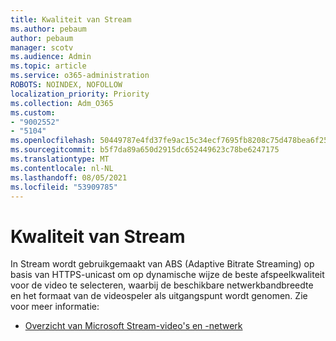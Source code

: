 ```yaml
---
title: Kwaliteit van Stream
ms.author: pebaum
author: pebaum
manager: scotv
ms.audience: Admin
ms.topic: article
ms.service: o365-administration
ROBOTS: NOINDEX, NOFOLLOW
localization_priority: Priority
ms.collection: Adm_O365
ms.custom:
- "9002552"
- "5104"
ms.openlocfilehash: 50449787e4fd37fe9ac15c34ecf7695fb8208c75d478bea6f25af3787063083b
ms.sourcegitcommit: b5f7da89a650d2915dc652449623c78be6247175
ms.translationtype: MT
ms.contentlocale: nl-NL
ms.lasthandoff: 08/05/2021
ms.locfileid: "53909785"
---
```

# <a name="stream-quality"></a>Kwaliteit van Stream

In Stream wordt gebruikgemaakt van ABS (Adaptive Bitrate Streaming) op basis van HTTPS-unicast om op dynamische wijze de beste afspeelkwaliteit voor de video te selecteren, waarbij de beschikbare netwerkbandbreedte en het formaat van de videospeler als uitgangspunt wordt genomen. Zie voor meer informatie:

- [Overzicht van Microsoft Stream-video's en -netwerk](https://docs.microsoft.com/stream/network-overview)
